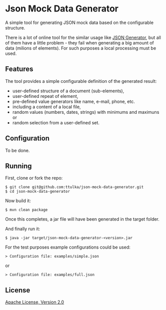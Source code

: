 # Json Mock Data Generator

A simple tool for generating JSON mock data based on the configurable structure.

There is a lot of online tool for the similar usage like [JSON Generator](http://www.json-generator.com), but all of them have a little problem - they fail when generating a big amount of data (milions of elements). For such purposes a local processing must be used.

## Features

The tool provides a simple configurable definition of the generated result:

- user-defined structure of a document (sub-elements),
- user-defined repeat of element,
- pre-defined value generators like name, e-mail, phone, etc.
- including a content of a local file,
- random values (numbers, dates, strings) with minimums and maximuns or
- random selection from a user-defined set.

## Configuration

To be done.

## Running

First, clone or fork the repo:

```
$ git clone git@github.com:ttulka/json-mock-data-generator.git
$ cd json-mock-data-generator
```
Now build it:
```
$ mvn clean package
```
Once this completes, a jar file will have been generated in the target folder.

And finally run it: 

```
$ java -jar target/json-mock-data-generator-<version>.jar
```

For the test purposes example configurations could be used:

```
> Configuration file: examples/simple.json
```
or
```
> Configuration file: examples/full.json
```  

## License

[Apache License, Version 2.0](http://www.apache.org/licenses/LICENSE-2.0)